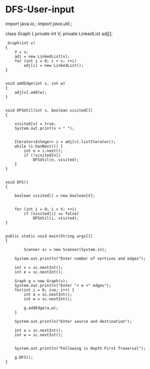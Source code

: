 # DFS-User-input


import java.io.*;
import java.util.*;
  

class Graph {
    private int V; 
    private LinkedList<Integer> adj[];
 
   
     Graph(int v)
    {
        V = v;
        adj = new LinkedList[v];
        for (int i = 0; i < v; ++i)
            adj[i] = new LinkedList();
    }
 
    
    void addEdge(int v, int w)
    {
        adj[v].add(w); 
    }
 
    
    void DFSUtil(int v, boolean visited[])
    {
       
        visited[v] = true;
        System.out.print(v + " ");
 
        
        Iterator<Integer> i = adj[v].listIterator();
        while (i.hasNext()) {
            int n = i.next();
            if (!visited[n])
                DFSUtil(n, visited);
        }
    }
 
   
    void DFS()
    {
       
        boolean visited[] = new boolean[V];
 
        
        for (int i = 0; i < V; ++i)
            if (visited[i] == false)
                DFSUtil(i, visited);
    }
 
    
    public static void main(String args[])
    {
        
        	Scanner sc = new Scanner(System.in);
		
		System.out.println("Enter number of vertices and edges");
		
		int v = sc.nextInt();
		int e = sc.nextInt();
		
		Graph g = new Graph(v);
		System.out.println("Enter "+ e +" edges");
		for(int i = 0; i<e; i++) {
			int a = sc.nextInt();
			int w = sc.nextInt();
			
			g.addEdge(a,w);
		} 
		
		System.out.println("Enter source and destination");
		
		int a = sc.nextInt();
		int w = sc.nextInt();
        
 
        System.out.println("Following is Depth First Traversal");
 
        g.DFS();
    }
